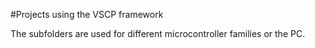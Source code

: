 #Projects using the VSCP framework

The subfolders are used for different microcontroller families or the PC.